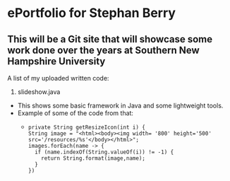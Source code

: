 # ePortfolio for Stephan Berry

## This will be a Git site that will showcase some work done over the years at Southern New Hampshire University

A list of my uploaded written code:

1. slideshow.java
  - This shows some basic framework in Java and some lightweight tools. 
  - Example of some of the code from that:
    - ```
      private String getResizeIcon(int i) {
      String image = "<html><body><img width= '800' height='500' src='/resources/%s'</body></html>"; 
      images.forEach(name -> {
        if (name.indexOf(String.valueOf(i)) != -1) {
          return String.format(image,name);
        }
      })
     ```
